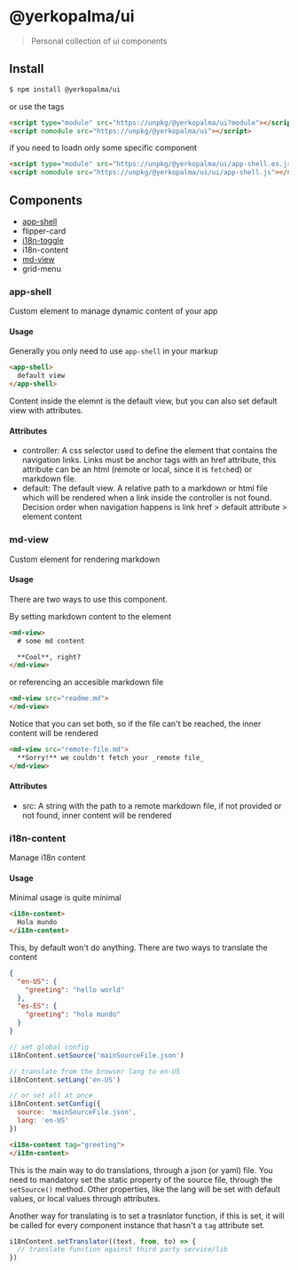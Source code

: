 # @yerkopalma/ui

> Personal collection of ui components

## Install

```bash
$ npm install @yerkopalma/ui 
```

or use the tags

```html
<script type="module" src="https://unpkg/@yerkopalma/ui?module"></script>
<script nomodule src="https://unpkg/@yerkopalma/ui"></script>
```

if you need to loadn only some specific component

```html
<script type="module" src="https://unpkg/@yerkopalma/ui/app-shell.es.js"></script>
<script nomodule src="https://unpkg/@yerkopalma/ui/ui/app-shell.js"></script>
```


## Components

- [app-shell](#app-shell)
- flipper-card
- [i18n-toggle](#i18n-toggle)
- i18n-content
- [md-view](#md-view)
- grid-menu

### app-shell

Custom element to manage dynamic content of your app

#### Usage

Generally you only need to use `app-shell` in your markup

```html
<app-shell>
  default view
</app-shell>
```

Content inside the elemnt is the default view, but you can also 
set default view with attributes.

#### Attributes

- controller: A css selector used to define the element that 
contains the navigation links. Links must be anchor tags with an href 
attribute, this attribute can be an html (remote or local, since it 
is `fetch`ed) or markdown file.
- default: The default view. A relative path to a markdown or 
html file which will be rendered when a link inside the 
controller is not found. Decision order when navigation happens is
link href > default attribute > element content

### md-view

Custom element for rendering markdown

#### Usage

There are two ways to use this component.

By setting markdown content to the element

```html
<md-view>
  # some md content

  **Cool**, right?
</md-view>
```

or referencing an accesible markdown file

```html
<md-view src="readme.md">
</md-view>
```

Notice that you can set both, so if the file can't be reached, the 
inner content will be rendered

```html
<md-view src="remote-file.md">
  **Sorry!** we couldn't fetch your _remote file_
</md-view>
```

#### Attributes

- src: A string with the path to a remote markdown file, if not provided or
not found, inner content will be rendered

### i18n-content

Manage i18n content

#### Usage

Minimal usage is quite minimal

```html
<i18n-content>
  Hola mundo
</i18n-content>
```

This, by default won't do anything. There are two ways to translate the content

```json
{
  "en-US": {
    "greeting": "hello world"
  },
  "es-ES": {
    "greeting": "hola mundo"
  }
}
```

```js
// set global config
i18nContent.setSource('mainSourceFile.json')

// translate from the browser lang to en-US
i18nContent.setLang('en-US')

// or set all at once
i18nContent.setConfig({
  source: 'mainSourceFile.json',
  lang: 'en-US'
})
```

```html
<i18n-content tag="greeting">
</i18n-content>
```

This is the main way to do translations, through a json (or yaml) file. 
You need to mandatory set the static property of the source file, through 
the `setSource()` method. Other properties, like the lang will be set with 
default values, or local values through attributes.

Another way for translating is to set a trasnlator function, if this is 
set, it will be called for every component instance that hasn't a `tag` 
attribute set.

```js
i18nContent.setTranslator((text, from, to) => {
  // translate function against third party service/lib
})
```